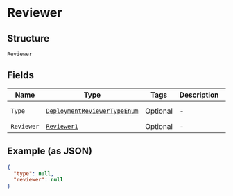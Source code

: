 
# Reviewer

## Structure

`Reviewer`

## Fields

| Name | Type | Tags | Description | Getter | Setter |
|  --- | --- | --- | --- | --- | --- |
| `Type` | [`DeploymentReviewerTypeEnum`](../../doc/models/deployment-reviewer-type-enum.md) | Optional | - | DeploymentReviewerTypeEnum getType() | setType(DeploymentReviewerTypeEnum type) |
| `Reviewer` | [`Reviewer1`]($m/ReviewerReviewer) | Optional | - | Reviewer1 getReviewer() | setReviewer(Reviewer1 reviewer) |

## Example (as JSON)

```json
{
  "type": null,
  "reviewer": null
}
```

